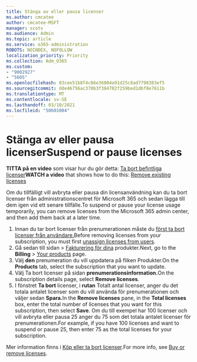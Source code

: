 ```yaml
---
title: Stänga av eller pausa licenser
ms.author: cmcatee
author: cmcatee-MSFT
manager: scotv
ms.audience: Admin
ms.topic: article
ms.service: o365-administration
ROBOTS: NOINDEX, NOFOLLOW
localization_priority: Priority
ms.collection: Adm_O365
ms.custom:
- "9002927"
- "5605"
ms.openlocfilehash: 03cee51b8f4c86e36004a91d25c8ad7798383ef5
ms.sourcegitcommit: dde46756ac370b3f384702f259bed1dbf8e7611b
ms.translationtype: MT
ms.contentlocale: sv-SE
ms.lasthandoff: 03/10/2021
ms.locfileid: "50601004"
---
```

# <a name="suspend-or-pause-licenses"></a><span data-ttu-id="66c2a-102">Stänga av eller pausa licenser</span><span class="sxs-lookup"><span data-stu-id="66c2a-102">Suspend or pause licenses</span></span>

<span data-ttu-id="66c2a-103">**TITTA på en video** som visar hur du gör detta: [Ta bort befintliga licenser](https://go.microsoft.com/fwlink/p/?linkid=2154938)</span><span class="sxs-lookup"><span data-stu-id="66c2a-103">**WATCH a video** that shows how to do this: [Remove existing licenses](https://go.microsoft.com/fwlink/p/?linkid=2154938)</span></span>

<span data-ttu-id="66c2a-104">Om du tillfälligt vill avbryta eller pausa din licensanvändning kan du ta bort licenser från administrationscentret för Microsoft 365 och sedan lägga till dem igen vid ett senare tillfälle.</span><span class="sxs-lookup"><span data-stu-id="66c2a-104">To suspend or pause your license usage temporarily, you can remove licenses from the Microsoft 365 admin center, and then add them back at a later time.</span></span>

1. <span data-ttu-id="66c2a-105">Innan du tar bort licenser från prenumerationen måste du [först ta bort licenser från användare.](https://docs.microsoft.com/microsoft-365/admin/manage/remove-licenses-from-users)</span><span class="sxs-lookup"><span data-stu-id="66c2a-105">Before removing licenses from your subscription, you must first [unassign licenses from users](https://docs.microsoft.com/microsoft-365/admin/manage/remove-licenses-from-users).</span></span>
2. <span data-ttu-id="66c2a-106">Gå sedan till sidan  >  [Fakturering för dina](https://go.microsoft.com/fwlink/p/?linkid=842054) produkter.</span><span class="sxs-lookup"><span data-stu-id="66c2a-106">Next, go to the **Billing** > [Your products](https://go.microsoft.com/fwlink/p/?linkid=842054) page.</span></span>
3. <span data-ttu-id="66c2a-107">Välj **den** prenumeration du vill uppdatera på fliken Produkter.</span><span class="sxs-lookup"><span data-stu-id="66c2a-107">On the **Products** tab, select the subscription that you want to update.</span></span>
4. <span data-ttu-id="66c2a-108">Välj Ta bort licenser på sidan **prenumerationsinformation.**</span><span class="sxs-lookup"><span data-stu-id="66c2a-108">On the subscription details page, select **Remove licenses**.</span></span>
5. <span data-ttu-id="66c2a-109">I fönstret **Ta bort** licenser, i **rutan** Totalt antal licenser, anger du det totala antalet licenser som du vill använda för prenumerationen och väljer sedan **Spara.**</span><span class="sxs-lookup"><span data-stu-id="66c2a-109">In the **Remove licenses** pane, in the **Total licenses** box, enter the total number of licenses that you want for this subscription, then select **Save**.</span></span> <span data-ttu-id="66c2a-110">Om du till exempel har 100 licenser och vill avbryta eller pausa 25 anger du 75 som det totala antalet licenser för prenumerationen.</span><span class="sxs-lookup"><span data-stu-id="66c2a-110">For example, if you have 100 licenses and want to suspend or pause 25, then enter 75 as the total licenses for your subscription.</span></span>

<span data-ttu-id="66c2a-111">Mer information finns i [Köp eller ta bort licenser](https://docs.microsoft.com/microsoft-365/commerce/licenses/buy-licenses).</span><span class="sxs-lookup"><span data-stu-id="66c2a-111">For more info, see [Buy or remove licenses](https://docs.microsoft.com/microsoft-365/commerce/licenses/buy-licenses).</span></span>